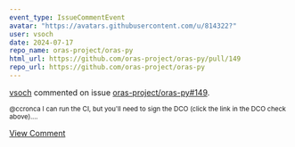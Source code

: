 ```yaml
---
event_type: IssueCommentEvent
avatar: "https://avatars.githubusercontent.com/u/814322?"
user: vsoch
date: 2024-07-17
repo_name: oras-project/oras-py
html_url: https://github.com/oras-project/oras-py/pull/149
repo_url: https://github.com/oras-project/oras-py
---
```


<a href='https://github.com/vsoch' target='_blank'>vsoch</a> commented on issue <a href='https://github.com/oras-project/oras-py/pull/149' target='_blank'>oras-project/oras-py#149</a>.

<small>@ccronca I can run the CI, but you'll need to sign the DCO (click the link in the DCO check above)....</small>

<a href='https://github.com/oras-project/oras-py/pull/149' target='_blank'>View Comment</a>